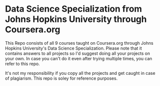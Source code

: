 # Data Science Specialization from Johns Hopkins University through Coursera.org

This Repo consists of all 9 courses taught on Coursera.org through Johns Hopkins University's Data Science Specialization.
Please note that it contains answers to all projects so I'd suggest doing all your projects on your own.
In case you can't do it even after trying multiple times, you can refer to this repo.

It's not my responsibility if you copy all the projects and get caught in case of plagiarism.
This repo is soley for reference purposes.



